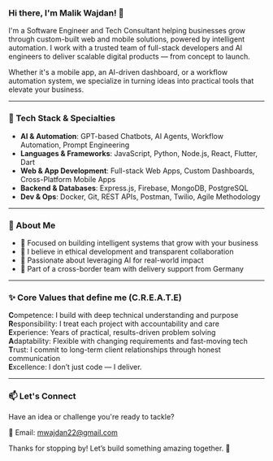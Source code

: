 ### Hi there, I'm Malik Wajdan! 👋

I'm a Software Engineer and Tech Consultant helping businesses grow through custom-built web and mobile solutions, powered by intelligent automation. I work with a trusted team of full-stack developers and AI engineers to deliver scalable digital products — from concept to launch.

Whether it's a mobile app, an AI-driven dashboard, or a workflow automation system, we specialize in turning ideas into practical tools that elevate your business.

---

### 🔧 Tech Stack & Specialties

- **AI & Automation**: GPT-based Chatbots, AI Agents, Workflow Automation, Prompt Engineering
- **Languages & Frameworks**: JavaScript, Python, Node.js, React, Flutter, Dart
- **Web & App Development**: Full-stack Web Apps, Custom Dashboards, Cross-Platform Mobile Apps
- **Backend & Databases**: Express.js, Firebase, MongoDB, PostgreSQL
- **Dev & Ops**: Docker, Git, REST APIs, Postman, Twilio, Agile Methodology

---

### 🌱 About Me

- 🚀 Focused on building intelligent systems that grow with your business
- 🤝 I believe in ethical development and transparent collaboration
- 🧠 Passionate about leveraging AI for real-world impact
- 📍 Part of a cross-border team with delivery support from Germany

---

### ✨ Core Values that define me (C.R.E.A.T.E)

**C**ompetence: I build with deep technical understanding and purpose  
**R**esponsibility: I treat each project with accountability and care  
**E**xperience: Years of practical, results-driven problem solving  
**A**daptability: Flexible with changing requirements and fast-moving tech  
**T**rust: I commit to long-term client relationships through honest communication  
**E**xcellence: I don’t just code — I deliver.

---

### 📫 Let's Connect

Have an idea or challenge you're ready to tackle?

📧 Email: mwajdan22@gmail.com  

Thanks for stopping by! Let’s build something amazing together. 🚀
